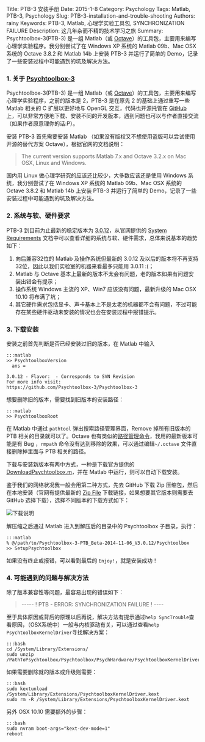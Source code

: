 Title: PTB-3 安装手册
Date: 2015-1-8
Category: Psychology
Tags: Matlab, PTB-3, Psychology
Slug: PTB-3-installation-and-trouble-shooting
Authors: rainy
Keywords: PTB-3, Matlab, 心理学实验工具包, SYNCHRONIZATION FAILURE
Description: 这几年杂而不精的技术学习之旅
Summary: Psychtoolbox-3(PTB-3) 是一组 Matlab（或 [Octave](http://www.octave.org/)）的工具包，主要用来编写心理学实验程序。我分别尝试了在 Windows XP 系统的 Matlab 09b、Mac OSX 系统的 Octave 3.8.2 和 Matlab 14b 上安装 PTB-3 并运行了简单的 Demo，记录了一些安装过程中可能遇到的坑及解决方法。

### 1. 关于 [Psychtoolbox-3](http://psychtoolbox.org/)

Psychtoolbox-3(PTB-3) 是一组 Matlab（或 [Octave](http://www.octave.org/)）的工具包，主要用来编写心理学实验程序，之前的版本是 2，PTB-3 是在原先 2 的基础上通过重写一些 Matlab 相关的 C 扩展以更好地与 OpenGL 交互，代码也开源托管在 [GitHub](https://github.com/Psychtoolbox-3/Psychtoolbox-3) 上，可以非常方便地下载、安装不同的开发版本，遇到问题也可以与作者直接交流（如果作者原意理你的话:P）。

安装 PTB-3 首先需要安装 Matlab （如果没有版权又不想使用盗版可以尝试使用开源的替代方案 Octave），根据官网的文档说明：

> The current version supports Matlab 7.x and Octave 3.2.x on Mac OSX, Linux and Windows.

国内用 Linux 做心理学研究的应该还比较少，大多数应该还是使用 Windows 系统，我分别尝试了在 Windows XP 系统的 Matlab 09b、Mac OSX 系统的 Octave 3.8.2 和 Matlab 14b 上安装 PTB-3 并运行了简单的 Demo，记录了一些安装过程中可能遇到的坑及解决方法。

### 2. 系统与软、硬件要求

PTB-3 到目前为止最新的稳定版本为 [3.0.12](http://psychtoolbox.org/news/2014/11/05/Psychtoolbox-3.0.12-Released/)，从官网提供的 [System Requirements](http://psychtoolbox.org/requirements/) 文档中可以查看详细的系统与软、硬件需求，总体来说基本的趋势如下：

1. 向后兼容32位的 Matlab 及操作系统但最新的 3.0.12 及以后的版本将不再支持32位，因此以我们实验室的机器来看最多只能用 3.0.11 :(；
2. Matlab 与 Octave 基本上最新的版本不太会有问题，老的版本如果有问题安装出错会有提示；
3. 操作系统 Windows 主流的 XP、Win7 应该没有问题，最新升级的 Mac OSX 10.10 将布满了坑；
4. 其它硬件需求包括显卡、声卡基本上不是太老的机器都不会有问题，不过可能存在某些硬件驱动未安装的情况也会在安装过程中报错提示。

### 3. 下载安装

安装之前首先判断是否已经安装过旧的版本，在 Matlab 中输入

    :::matlab
    >> PsychtoolboxVersion
      ans =
    
    3.0.12 - Flavor:  - Corresponds to SVN Revision 
    For more info visit:
    https://github.com/Psychtoolbox-3/Psychtoolbox-3

想要删除旧的版本，需要找到旧版本的安装路径：

    :::matlab
    >> PsychtoolboxRoot
    
在 Matlab 中通过 `pathtool` 弹出搜索路径管理界面，Remove 掉所有旧版本的 PTB 相关的目录就可以了。Octave 也有类似的[路径管理命令](https://www.gnu.org/software/octave/doc/interpreter/Manipulating-the-Load-Path.html)，我用的最新版本可能是有 Bug ，`rmpath` 命令没有达到移除的效果，可以通过编辑`~/.octave` 文件直接删除掉里面与 PTB 相关的路径。

下载与安装新版本有两中方式，一种是下载官方提供的 [DownloadPsychtoolbox.m](https://raw.github.com/Psychtoolbox-3/Psychtoolbox-3/master/Psychtoolbox/DownloadPsychtoolbox.m)，并在 Matlab 中运行，则可以自动下载安装。

鉴于我们的网络状况我一般会用第二种方式，先去 GitHub 下载 Zip 压缩包，然后在本地安装（官网有提供最新的 [Zip File](https://github.com/Psychtoolbox-3/Psychtoolbox-3/zipball/master) 下载链接，如果想要其它版本则需要去 GitHub 选择下载），选择不同版本的下载方式如下：

![下载说明](/images/PTB-3-GitHub-Zip-Dl.png)

解压缩之后通过 Matlab 进入到解压后的目录中的 Psychtoolbox 子目录，执行：

    :::matlab
    % @/path/to/Psychtoolbox-3-PTB_Beta-2014-11-06_V3.0.12/Psychtoolbox 
    >> SetupPsychtoolbox
   
如果没有终止或报错，可以看到最后的 `Enjoy!`，就是安装成功！

### 4. 可能遇到的问题与解决方法

除了版本兼容性等问题，最容易出现的错误如下：

> ----- ! PTB - ERROR: SYNCHRONIZATION FAILURE ! ----

至于具体原因或背后的原理以后再说，解决方法有提示通过`help SyncTrouble`查看原因，（OSX系统中）一般与内核驱动有关，可以通过查看`help PsychtoolboxKernelDriver`寻找解决方案：

    :::bash
    cd /System/Library/Extensions/
    sudo unzip /PathToPsychtoolbox/Psychtoolbox/PsychHardware/PsychtoolboxKernelDriver64Bit.kext.zip

如果需要删除就的版本或升级则需要：

    :::bash
    sudo kextunload /System/Library/Extensions/PsychtoolboxKernelDriver.kext
    sudo rm -R /System/Library/Extensions/PsychtoolboxKernelDriver.kext
    
另外 OSX 10.10 需要额外的步骤：

    :::bash
    sudo nvram boot-args="kext-dev-mode=1"
    reboot

















